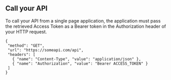 ## Call your API

To call your API from a single page application, the application must pass the retrieved Access Token as a Bearer token in the Authorization header of your HTTP request.


 ```har
{
  "method": "GET",
  "url": "https://someapi.com/api",
  "headers": [
    { "name": "Content-Type", "value": "application/json" },
    { "name": "Authorization", "value": "Bearer ACCESS_TOKEN" }
  ]
}
```
